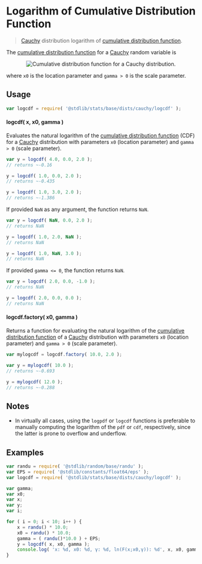 <!--

@license Apache-2.0

Copyright (c) 2018 The Stdlib Authors.

Licensed under the Apache License, Version 2.0 (the "License");
you may not use this file except in compliance with the License.
You may obtain a copy of the License at

   http://www.apache.org/licenses/LICENSE-2.0

Unless required by applicable law or agreed to in writing, software
distributed under the License is distributed on an "AS IS" BASIS,
WITHOUT WARRANTIES OR CONDITIONS OF ANY KIND, either express or implied.
See the License for the specific language governing permissions and
limitations under the License.

-->

# Logarithm of Cumulative Distribution Function

> [Cauchy][cauchy-distribution] distribution logarithm of [cumulative distribution function][cdf].

<section class="intro">

The [cumulative distribution function][cdf] for a [Cauchy][cauchy-distribution] random variable is

<!-- <equation class="equation" label="eq:cauchy_cdf" align="center" raw="F(x; x_0,\gamma)=\frac{1}{\pi} \operatorname{arctan} \left(\frac{x-x_0}{\gamma}\right)+\frac{1}{2}" alt="Cumulative distribution function for a Cauchy distribution."> -->

<div class="equation" align="center" data-raw-text="F(x; x_0,\gamma)=\frac{1}{\pi} \operatorname{arctan} \left(\frac{x-x_0}{\gamma}\right)+\frac{1}{2}" data-equation="eq:cauchy_cdf">
    <img src="https://cdn.jsdelivr.net/gh/stdlib-js/stdlib@7e0a95722efd9c771b129597380c63dc6715508b/lib/node_modules/@stdlib/stats/base/dists/cauchy/logcdf/docs/img/equation_cauchy_cdf.svg" alt="Cumulative distribution function for a Cauchy distribution.">
    <br>
</div>

<!-- </equation> -->

where `x0` is the location parameter and `gamma > 0` is the scale parameter.

</section>

<!-- /.intro -->

<section class="usage">

## Usage

```javascript
var logcdf = require( '@stdlib/stats/base/dists/cauchy/logcdf' );
```

#### logcdf( x, x0, gamma )

Evaluates the natural logarithm of the [cumulative distribution function][cdf] (CDF) for a [Cauchy][cauchy-distribution] distribution with parameters `x0` (location parameter) and `gamma > 0` (scale parameter).

```javascript
var y = logcdf( 4.0, 0.0, 2.0 );
// returns ~-0.16

y = logcdf( 1.0, 0.0, 2.0 );
// returns ~-0.435

y = logcdf( 1.0, 3.0, 2.0 );
// returns ~-1.386
```

If provided `NaN` as any argument, the function returns `NaN`.

```javascript
var y = logcdf( NaN, 0.0, 2.0 );
// returns NaN

y = logcdf( 1.0, 2.0, NaN );
// returns NaN

y = logcdf( 1.0, NaN, 3.0 );
// returns NaN
```

If provided `gamma <= 0`, the function returns `NaN`.

```javascript
var y = logcdf( 2.0, 0.0, -1.0 );
// returns NaN

y = logcdf( 2.0, 0.0, 0.0 );
// returns NaN
```

#### logcdf.factory( x0, gamma )

Returns a function for evaluating the natural logarithm of the [cumulative distribution function][cdf] of a [Cauchy][cauchy-distribution] distribution with parameters  `x0` (location parameter) and `gamma > 0` (scale parameter).

```javascript
var mylogcdf = logcdf.factory( 10.0, 2.0 );

var y = mylogcdf( 10.0 );
// returns ~-0.693

y = mylogcdf( 12.0 );
// returns ~-0.288
```

</section>

<!-- /.usage -->

<section class="notes">

## Notes

-   In virtually all cases, using the `logpdf` or `logcdf` functions is preferable to manually computing the logarithm of the `pdf` or `cdf`, respectively, since the latter is prone to overflow and underflow.

</section>

<!-- /.notes -->

<section class="examples">

## Examples

<!-- eslint no-undef: "error" -->

```javascript
var randu = require( '@stdlib/random/base/randu' );
var EPS = require( '@stdlib/constants/float64/eps' );
var logcdf = require( '@stdlib/stats/base/dists/cauchy/logcdf' );

var gamma;
var x0;
var x;
var y;
var i;

for ( i = 0; i < 10; i++ ) {
    x = randu() * 10.0;
    x0 = randu() * 10.0;
    gamma = ( randu()*10.0 ) + EPS;
    y = logcdf( x, x0, gamma );
    console.log( 'x: %d, x0: %d, γ: %d, ln(F(x;x0,γ)): %d', x, x0, gamma, y );
}
```

</section>

<!-- /.examples -->

<section class="links">

[cdf]: https://en.wikipedia.org/wiki/Cumulative_distribution_function

[cauchy-distribution]: https://en.wikipedia.org/wiki/Cauchy_distribution

</section>

<!-- /.links -->
